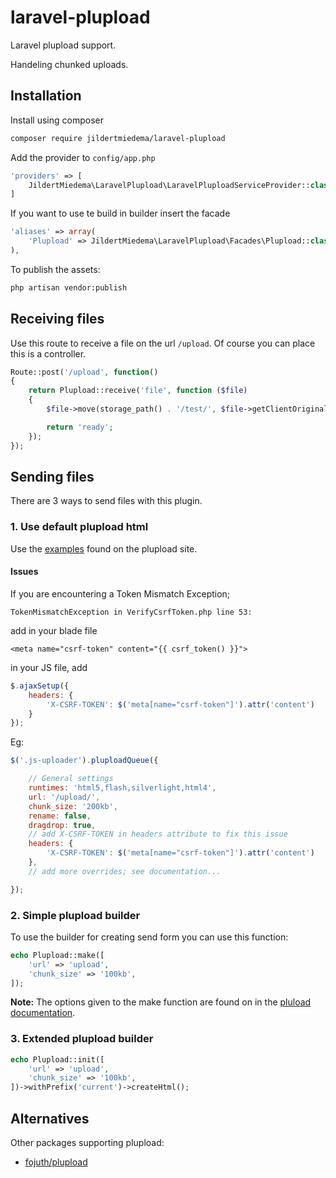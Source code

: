 laravel-plupload
================

Laravel plupload support.

Handeling chunked uploads.

## Installation

Install using composer 

```sh
composer require jildertmiedema/laravel-plupload
```

Add the provider to `config/app.php`

```php
'providers' => [
    JildertMiedema\LaravelPlupload\LaravelPluploadServiceProvider::class,
]
```

If you want to use te build in builder insert the facade

```php
'aliases' => array(
    'Plupload' => JildertMiedema\LaravelPlupload\Facades\Plupload::class,
),
```

To publish the assets:

```sh
php artisan vendor:publish
```
## Receiving files

Use this route to receive a file on the url `/upload`. Of course you can place this is a controller.

```php
Route::post('/upload', function()
{
    return Plupload::receive('file', function ($file)
    {
        $file->move(storage_path() . '/test/', $file->getClientOriginalName());

        return 'ready';
    });
});
```

## Sending files

There are 3 ways to send files with this plugin.

### 1. Use default plupload html

Use the [examples](http://www.plupload.com/examples/) found on the plupload site.

#### Issues

If you are encountering a Token Mismatch Exception; 

```
TokenMismatchException in VerifyCsrfToken.php line 53:
```

add in your blade file

```
<meta name="csrf-token" content="{{ csrf_token() }}">
```

in your JS file, add

```js
$.ajaxSetup({
    headers: {
        'X-CSRF-TOKEN': $('meta[name="csrf-token"]').attr('content')
    }
});
```

Eg:

```js
$('.js-uploader').pluploadQueue({

	// General settings
	runtimes: 'html5,flash,silverlight,html4',
	url: '/upload/',
	chunk_size: '200kb',
    rename: false,
    dragdrop: true,
	// add X-CSRF-TOKEN in headers attribute to fix this issue
	headers: {
        'X-CSRF-TOKEN': $('meta[name="csrf-token"]').attr('content')
    },
	// add more overrides; see documentation...

});

```
### 2. Simple plupload builder
To use the builder for creating send form you can use this function:

```php
echo Plupload::make([
    'url' => 'upload',
    'chunk_size' => '100kb',
]);
```

**Note:** The options given to the make function are found on in the [pluload documentation](http://www.plupload.com/docs/Options).


### 3. Extended plupload builder

```php
echo Plupload::init([
    'url' => 'upload',
    'chunk_size' => '100kb',
])->withPrefix('current')->createHtml();
```


## Alternatives

Other packages supporting plupload:

* [fojuth/plupload](https://github.com/fojuth/plupload)
